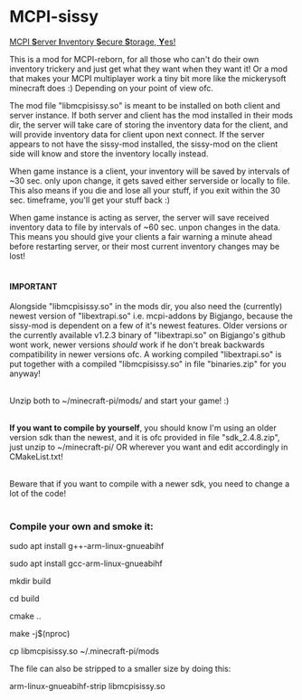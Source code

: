 # MCPI-sissy
<u>MCPI <b>S</b>erver <b>I</b>nventory <b>S</b>ecure <b>S</b>torage, <b>Y</b>es!</u>

This is a mod for MCPI-reborn, for all those who can't do their own inventory trickery and just get what they want when they want it! Or a mod that makes your MCPI multiplayer work a tiny bit more like the mickerysoft minecraft does :) Depending on your point of view ofc.

The mod file "libmcpisissy.so" is meant to be installed on both client and server instance. If both server and client has the mod installed in their mods dir, the server will take care of storing the inventory data for the client, and will provide inventory data for client upon next connect. If the server appears to not have the sissy-mod installed, the sissy-mod on the client side will know and store the inventory locally instead.


When game instance is a client, your inventory will be saved by intervals of ~30 sec. only upon change, it gets saved either serverside or locally to file. This also means if you die and lose all your stuff, if you exit within the 30 sec. timeframe, you'll get your stuff back :)

When game instance is acting as server, the server will save received inventory data to file by intervals of ~60 sec. unpon changes in the data. This means you should give your clients a fair warning a minute ahead before restarting server, or their most current inventory changes may be lost!<br><br>

<h4>IMPORTANT</h4>
Alongside "libmcpisissy.so" in the mods dir, you also need the (currently) newest version of "libextrapi.so" i.e. mcpi-addons by Bigjango, because the sissy-mod is dependent on a few of it's newest features. Older versions or the currently available v1.2.3 binary of "libextrapi.so" on Bigjango's github wont work, newer versions <i>should</i> work if he don't break backwards compatibility in newer versions ofc. A working compiled "libextrapi.so" is put together with a compiled "libmcpisissy.so" in file "binaries.zip" for you anyway!<br><br>

Unzip both to ~/minecraft-pi/mods/ and start your game! :)<br><br>


<b>If you want to compile by yourself</b>, you should know I'm using an older version 
sdk than the newest, and it is ofc provided in file "sdk_2.4.8.zip", just unzip to 
~/minecraft-pi/ OR wherever you want and edit accordingly in CMakeList.txt!<br><br>

Beware that if you want to compile with a newer sdk, you need to change a lot of the code!<br><br>

<h3>Compile your own and smoke it:</h3>

sudo apt install g++-arm-linux-gnueabihf

sudo apt install gcc-arm-linux-gnueabihf

mkdir build

cd build

cmake ..

make -j$(nproc)

cp libmcpisissy.so ~/.minecraft-pi/mods


The file can also be stripped to a smaller size by doing this:

arm-linux-gnueabihf-strip libmcpisissy.so
